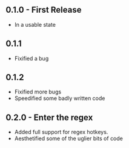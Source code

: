 ## 0.1.0 - First Release
* In a usable state

## 0.1.1
* Fixified a bug

## 0.1.2
* Fixified more bugs
* Speedified some badly written code

## 0.2.0 - Enter the regex
* Added full support for regex hotkeys.
* Aesthetified some of the uglier bits of code
